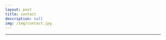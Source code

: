 ```yaml
---
layout: post
title: contact
description: null
img: /img/contact.jpg
---
```


***
<br>

<head><link rel="stylesheet" href="https://use.fontawesome.com/releases/v5.0.13/css/all.css" integrity="sha384-DNOHZ68U8hZfKXOrtjWvjxusGo9WQnrNx2sqG0tfsghAvtVlRW3tvkXWZh58N9jp" crossorigin="anonymous"></head>

<span class="contacticon center">
	<a href="mailto:jared.desjardins@colorado.edu"><i class="fa fa-envelope"></i></a>
	<a href="http://www.researchgate.net/profile/Jared_Desjardins"><i class="fab fa-researchgate"></i></a>
	<a href="http://www.linkedin.com/in/jareddesjardins/"><i class="fa fa-linkedin-in"></i></a>
	<!-- <a href="https://github.com" target="_blank"><i class="fa fa-github-square"></i></a> -->
	<!-- <a href="http://tumblr.com" target="_blank"><i class="fa fa-tumblr-square"></i></a> -->
	<!-- <a href="https://twitter.com" target="_blank"><i class="fa fa-twitter-square"></i></a> -->
</span>
